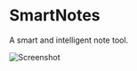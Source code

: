 SmartNotes
==========

A smart and intelligent note tool.

![Screenshot](http://www.xemio.net/haefele/notes/Screenshot.png "Screenshot")

